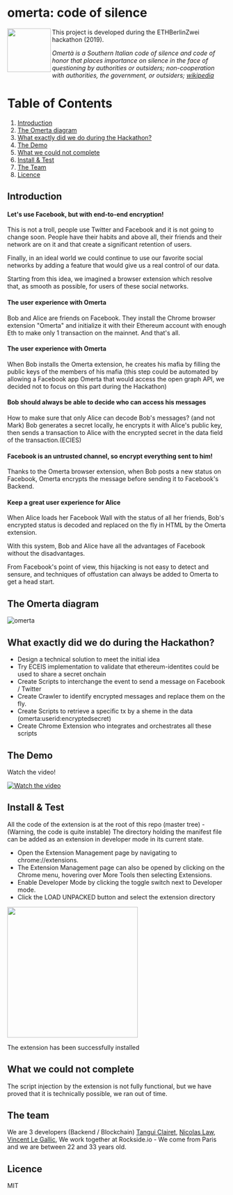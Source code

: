 

# omerta: code of silence
<img src="https://github.com/vincentlg/omerta/blob/master/omerta-logo.svg" align="left" width="100" >
This project is developed during the ETHBerlinZwei hackathon (2019).

*Omertà is a Southern Italian code of silence and code of honor that places importance on silence in the face of questioning by authorities or outsiders; non-cooperation with authorities, the government, or outsiders; [wikipedia](https://en.wikipedia.org/wiki/Omert%C3%A0)*

# Table of Contents
1. [Introduction](#Introduction)
2. [The Omerta diagram](#The-Omerta-diagram)
3. [What exactly did we do during the Hackathon?](#What-exactly-did-we-do-during-the-Hackathon?)
4. [The Demo](#the-demo)
5. [What we could not complete](#What-we-could-not-complete)
6. [Install & Test](#Install-&-test)
7. [The Team](#The-Team)
8. [Licence](#Licence)

## Introduction
####  Let's use Facebook, but with end-to-end encryption! 

This is not a troll, people use Twitter and Facebook and it is not going to change soon. People have their habits and above all, their friends and their network are on it and that create a significant retention of users.

Finally, in an ideal world we could continue to use our favorite social networks by adding a feature that would give us a real control of our data.

Starting from this idea, we imagined a browser extension which resolve that, as smooth as possible, for users of these social networks.

#### The user experience with Omerta

Bob and Alice are friends on Facebook.
They install the Chrome browser extension "Omerta" and initialize it with their Ethereum account with enough Eth to make only 1 transaction on the mainnet.
And that's all.

#### The user experience with Omerta
When Bob installs the Omerta extension, he creates his mafia by filling the public keys of the members of his mafia (this step could be automated by allowing a Facebook app Omerta that would access the open graph API, we decided not to focus on this part during the Hackathon)

#### Bob should always be able to decide who can access his messages
How to make sure that only Alice can decode Bob's messages? (and not Mark)
Bob generates a secret locally, he encrypts it with Alice's public key, then sends a transaction to Alice with the encrypted secret in the data field of the transaction.(ECIES)

#### Facebook is an untrusted channel, so encrypt everything sent to him!
Thanks to the Omerta browser extension, when Bob posts a new status on Facebook, Omerta encrypts the message before sending it to Facebook's Backend.

#### Keep a great user experience for Alice
When Alice loads her Facebook Wall with the status of all her friends, Bob's encrypted status is decoded and replaced on the fly in HTML by the Omerta extension.

With this system, Bob and Alice have all the advantages of Facebook without the disadvantages.

From Facebook's point of view, this hijacking is not easy to detect and sensure, and techniques of offustation can always be added to Omerta to get a head start.

## The Omerta diagram
![omerta](https://github.com/vincentlg/omerta/blob/master/berlin-hack.svg)

## What exactly did we do during the Hackathon?
- Design a technical solution to meet the initial idea
- Try ECEIS implementation to validate that ethereum-identites could be used to share a secret onchain
- Create Scripts to interchange the event to send a message on Facebook / Twitter
- Create Crawler to identify encrypted messages and replace them on the fly.
- Create Scripts to retrieve a specific tx by a sheme in the data (omerta:userid:encryptedsecret)
- Create Chrome Extension who integrates and orchestrates all these scripts

## The Demo
Watch the video!

[![Watch the video](https://img.youtube.com/vi/PclnZebY-Wg/hqdefault.jpg)](https://www.youtube.com/watch?v=PclnZebY-Wg&feature=youtu.be)

## Install & Test
All the code of the extension is at the root of this repo (master tree) - (Warning, the code is quite instable)
The directory holding the manifest file can be added as an extension in developer mode in its current state.

- Open the Extension Management page by navigating to chrome://extensions.
- The Extension Management page can also be opened by clicking on the Chrome menu, hovering over More Tools then selecting Extensions.
- Enable Developer Mode by clicking the toggle switch next to Developer mode.
- Click the LOAD UNPACKED button and select the extension directory

<img src="https://github.com/vincentlg/omerta/blob/master/load_extension.png" width="300" >


The extension has been successfully installed

## What we could not complete
The script injection by the extension is not fully functional, but we have proved that it is technically possible, we ran out of time.

## The team

We are 3 developers (Backend / Blockchain) [Tangui Clairet](https://twitter.com/tangui_clairet), [Nicolas Law](https://twitter.com/nicolas_lyw), [Vincent Le Gallic](https://twitter.com/vincentLg), 
We work together at Rockside.io - We come from Paris and we are between 22 and 33 years old.

## Licence
MIT

